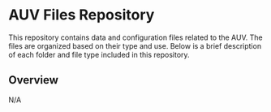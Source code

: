 # AUV Files Repository

This repository contains data and configuration files related to the AUV. The files are organized based on their type and use. Below is a brief description of each folder and file type included in this repository.

## Overview

N/A
